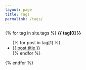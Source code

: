 ```yaml
---
layout: page
title: Tags
permalink: /tags/
---
```


<section class="tags">

{% for tag in site.tags %}
  <strong id="{{ tag[0] }}">{{ tag[0] }}</strong>
  <ul>
    {% for post in tag[1] %}
      <li><a href="{{ post.url }}">{{ post.title }}</a></li>
    {% endfor %}
  </ul>
{% endfor %}

</section>